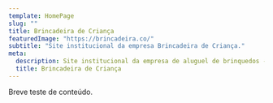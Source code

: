 ```yaml
---
template: HomePage
slug: ""
title: Brincadeira de Criança
featuredImage: "https://brincadeira.co/"
subtitle: "Site institucional da empresa Brincadeira de Criança."
meta:
  description: Site institucional da empresa de aluguel de brinquedos - Brincadeira de Criança.
  title: Brincadeira de Criança
---
```


Breve teste de conteúdo.
